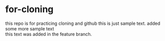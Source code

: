 # for-cloning

this repo is for practicing cloning and github this is just sample text. added some more sample text <br> this text was added in the feature branch.
